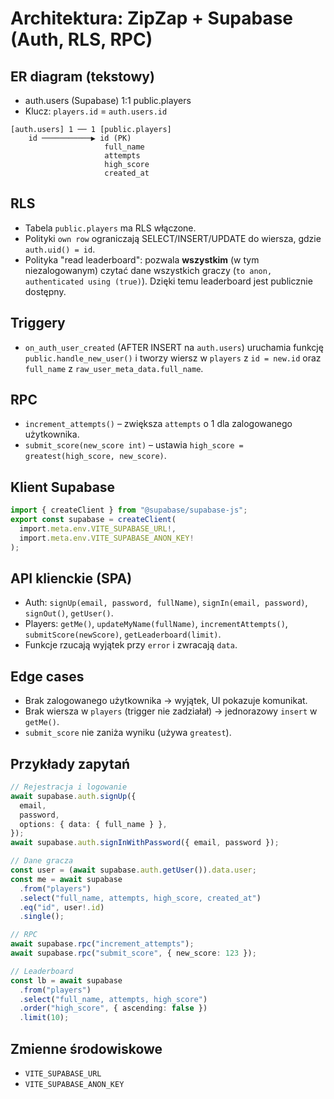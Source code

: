 # Architektura: ZipZap + Supabase (Auth, RLS, RPC)

## ER diagram (tekstowy)

- auth.users (Supabase) 1:1 public.players
- Klucz: `players.id` = `auth.users.id`

```
[auth.users] 1 ── 1 [public.players]
    id ───────────▶ id (PK)
                     full_name
                     attempts
                     high_score
                     created_at
```

## RLS

- Tabela `public.players` ma RLS włączone.
- Polityki `own row` ograniczają SELECT/INSERT/UPDATE do wiersza, gdzie `auth.uid() = id`.
- Polityka "read leaderboard": pozwala **wszystkim** (w tym niezalogowanym) czytać dane wszystkich graczy (`to anon, authenticated using (true)`). Dzięki temu leaderboard jest publicznie dostępny.

## Triggery

- `on_auth_user_created` (AFTER INSERT na `auth.users`) uruchamia funkcję `public.handle_new_user()` i tworzy wiersz w `players` z `id = new.id` oraz `full_name` z `raw_user_meta_data.full_name`.

## RPC

- `increment_attempts()` – zwiększa `attempts` o 1 dla zalogowanego użytkownika.
- `submit_score(new_score int)` – ustawia `high_score = greatest(high_score, new_score)`.

## Klient Supabase

```ts
import { createClient } from "@supabase/supabase-js";
export const supabase = createClient(
  import.meta.env.VITE_SUPABASE_URL!,
  import.meta.env.VITE_SUPABASE_ANON_KEY!
);
```

## API klienckie (SPA)

- Auth: `signUp(email, password, fullName)`, `signIn(email, password)`, `signOut()`, `getUser()`.
- Players: `getMe()`, `updateMyName(fullName)`, `incrementAttempts()`, `submitScore(newScore)`, `getLeaderboard(limit)`.
- Funkcje rzucają wyjątek przy `error` i zwracają `data`.

## Edge cases

- Brak zalogowanego użytkownika → wyjątek, UI pokazuje komunikat.
- Brak wiersza w `players` (trigger nie zadziałał) → jednorazowy `insert` w `getMe()`.
- `submit_score` nie zaniża wyniku (używa `greatest`).

## Przykłady zapytań

```ts
// Rejestracja i logowanie
await supabase.auth.signUp({
  email,
  password,
  options: { data: { full_name } },
});
await supabase.auth.signInWithPassword({ email, password });

// Dane gracza
const user = (await supabase.auth.getUser()).data.user;
const me = await supabase
  .from("players")
  .select("full_name, attempts, high_score, created_at")
  .eq("id", user!.id)
  .single();

// RPC
await supabase.rpc("increment_attempts");
await supabase.rpc("submit_score", { new_score: 123 });

// Leaderboard
const lb = await supabase
  .from("players")
  .select("full_name, attempts, high_score")
  .order("high_score", { ascending: false })
  .limit(10);
```

## Zmienne środowiskowe

- `VITE_SUPABASE_URL`
- `VITE_SUPABASE_ANON_KEY`
